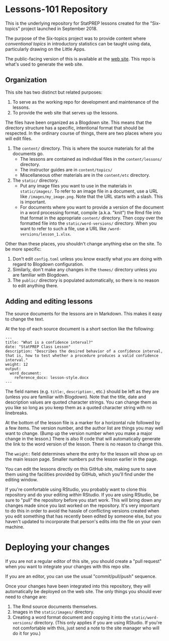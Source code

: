 # Lessons-101 Repository

This is the underlying repository for StatPREP lessons created for the "Six-topics" project launched in September 2018.

The purpose of the Six-topics project was to provide content where *conventional topics* in introductory statistics can be taught using data, particularly drawing on the Little Apps.


The  public-facing version of this is available at the [web site](https://angry-mclean-54c866.netlify.com/lessons/summary-interval/). This repo is what's used to generate the web site.


## Organization

This site has two distinct but related purposes:

1. To serve as the working repo for development and maintenance of the lessons.
2. To provide the web site that serves up the lessons.

The files have been organized as a Blogdown site. This means that the directory structure has a specific, intentional format that should be respected. In the ordinary course of things, there are two places where you will  edit files.

1. The `content/` directory. This is where the source materials for all the documents go. 
    - The lessons are contained as individual files in the `content/lessons/` directory.
    - The instructor guides are in `content/topics/`
    - Miscellaneous other materials are in the `content/etc` directory.
2. The `static/` directory. 
    - Put any image files you want to use in the materials in `static/images/`. To refer to an image file in a document, use a URL like `/images/my_image.png`. Note that the URL starts with a slash. This is important.
    - For documents where you want to provide a version of the document in a word processing format, compile (a.k.a. "knit") the Rmd file into that format in the appropriate `content/` directory. Then copy over the formatted file into the `static/word-versions/` directory. When you want to refer to such a file, use  a URL like `/word-versions/lesson_1.xlsx`.

Other than these places, you shouldn't change anything else on the site. To be more specific: 

1. Don't edit `config.toml` unless you know exactly what you are doing with regard to Blogdown configuration.
2. Similarly, don't make any changes in the `themes/` directory unless  you are familiar with Blogdown.
3. The `public/` directory is populated automatically, so there is no reason to edit anything there.

## Adding and editing lessons

The source documents for the lessons are in  Markdown. This makes it easy to  change the text. 

At the top of each source document is a short section like the following:
    
    ---
    title: "What is a confidence interval?"
    date: "StatPREP Class Lesson"
    description: "Describes the desired behavior of a confidence interval, that is, how to test whether a procedure produces a valid confidence interval."
    weight: 12
    output:
      word_document:
        reference_docx: lesson-style.docx
    ---
    
The field names (e.g. `title:`, `description:`,  etc.) should be left as they are (unless you are familiar with Blogdown). Note that the title, date and description values are quoted character strings. You can change them as you  like so long as you keep them as a quoted character string with  no linebreaks.

At the bottom of the lesson file is a marker for a horizontal rule followed  by a few items. The version number, and the author list are things you may well want to change. (Bump  up the version number when you make a major change in the lesson.) There is also R code that will automatically generate the link to the word version  of the lesson. There is no reason to change this.

The  `weight:` field determines where the entry for the lesson will show up on the main lesson page. Smaller numbers put the lesson earlier in the page.

You can edit the lessons directly on this GitHub site, making sure to save them using the facilities  provided by GitHub, which you'll find under the editing window. 

If  you're comfortable using RStudio, you probably want to clone this repository and do your editing *within* RStudio. If you are using RStudio, be sure to "pull" the repository before you start work. This will bring down any changes made since you last worked on  the repository. It's very important to do this in  order to avoid the hassle  of conflicting versions created when you edit something that has recently been edited by someone else, but you haven't updated to incorporate that person's edits into the file on your own machine.

# Deploying your changes

If  you are not a regular editor of this site, you should create a "pull request" when you want to integrate your changes with this repo site.

If you are an editor, you can use the usual "commit/pull/push" sequence.

Once your changes have been integrated into this repository, they will  automatically be deployed on the web site. The only things you should ever need to  change are:

1.  The Rmd source documents  themselves.
2. Images in the  `static/images/` directory.
3. Creating a word format document and copying it into the `static/word-versions/`  directory. (This  only applies if you are using RStudio. If you're not comfortable with this, just send a note to the site manager who will do it for you.)
